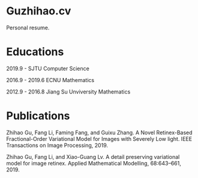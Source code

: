 # Guzhihao.cv
Personal resume.

# Educations
2019.9 -        SJTU Computer Science 

2016.9 - 2019.6 ECNU Mathematics

2012.9 - 2016.8 Jiang Su Unviversity Mathematics

# Publications
Zhihao Gu, Fang Li, Faming Fang, and Guixu Zhang. A Novel Retinex-Based Fractional-Order Variational Model for Images with Severely Low light. IEEE Transactions on Image Processing, 2019.

Zhihao Gu, Fang Li, and Xiao-Guang Lv. A detail preserving variational model for image retinex. Applied Mathematical Modelling, 68:643–661, 2019.
